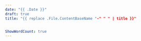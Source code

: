 ```yaml
---
date: "{{ .Date }}"
draft: true
title: "{{ replace .File.ContentBaseName "-" " " | title }}"


ShowWordCount: true
---
```

